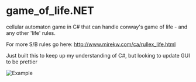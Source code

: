 # game_of_life.NET
cellular automaton game in C# that can handle conway's game of life - and any other 'life' rules.

For more S/B rules go here: http://www.mirekw.com/ca/rullex_life.html 

Just built this to keep up my understanding of C#, but looking to update GUI to be prettier

![Example](https://raw.githubusercontent.com/tbal999/game_of_life.NET/master/example.gif)
